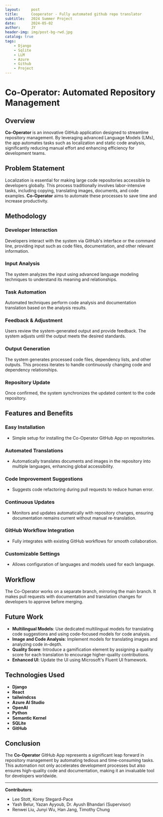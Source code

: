```yaml
---
layout:     post
title:      Cooperator - Fully automated github repo translator
subtitle:   2024 Summer Project 
date:       2024-05-02
author:     JY
header-img: img/post-bg-rwd.jpg
catalog: true
tags:
    - Django
    - Sqlite
    - LLM
    - Azure
    - Github
    - Project
---
```


# Co-Operator: Automated Repository Management

## Overview

**Co-Operator** is an innovative GitHub application designed to streamline repository management. By leveraging advanced Language Models (LMs), the app automates tasks such as localization and static code analysis, significantly reducing manual effort and enhancing efficiency for development teams.

## Problem Statement

Localization is essential for making large code repositories accessible to developers globally. This process traditionally involves labor-intensive tasks, including copying, translating images, documents, and code examples. **Co-Operator** aims to automate these processes to save time and increase productivity.

## Methodology

### Developer Interaction
Developers interact with the system via GitHub's interface or the command line, providing input such as code files, documentation, and other relevant information.

### Input Analysis
The system analyzes the input using advanced language modeling techniques to understand its meaning and relationships.

### Task Automation
Automated techniques perform code analysis and documentation translation based on the analysis results.

### Feedback & Adjustment
Users review the system-generated output and provide feedback. The system adjusts until the output meets the desired standards.

### Output Generation
The system generates processed code files, dependency lists, and other outputs. This process iterates to handle continuously changing code and dependency relationships.

### Repository Update
Once confirmed, the system synchronizes the updated content to the code repository.

## Features and Benefits

### Easy Installation
- Simple setup for installing the Co-Operator GitHub App on repositories.

### Automated Translations
- Automatically translates documents and images in the repository into multiple languages, enhancing global accessibility.

### Code Improvement Suggestions
- Suggests code refactoring during pull requests to reduce human error.

### Continuous Updates
- Monitors and updates automatically with repository changes, ensuring documentation remains current without manual re-translation.

### GitHub Workflow Integration
- Fully integrates with existing GitHub workflows for smooth collaboration.

### Customizable Settings
- Allows configuration of languages and models used for each language.

## Workflow

The Co-Operator works on a separate branch, mirroring the main branch. It makes pull requests with documentation and translation changes for developers to approve before merging.

## Future Work

- **Multilingual Models**: Use dedicated multilingual models for translating code suggestions and using code-focused models for code analysis.
- **Image and Code Analysis**: Implement models for translating images and analyzing code in-depth.
- **Quality Score**: Introduce a gamification element by assigning a quality score for each translation to encourage higher-quality contributions.
- **Enhanced UI**: Update the UI using Microsoft's Fluent UI framework.

## Technologies Used

- **Django**
- **React**
- **tailwindcss**
- **Azure AI Studio**
- **OpenAI**
- **Python**
- **Semantic Kernel**
- **SQLite**
- **GitHub**

## Conclusion

The **Co-Operator** GitHub App represents a significant leap forward in repository management by automating tedious and time-consuming tasks. This automation not only accelerates development processes but also ensures high-quality code and documentation, making it an invaluable tool for developers worldwide.

---

**Contributors**:
- Lee Stott, Korey Stegard-Pace
- Yash Belur, Yazan Ayyoub, Dr. Ayush Bhandari (Supervisor)
- Renwei Liu, Junyi Wu, Han Jang, Timothy Chung
